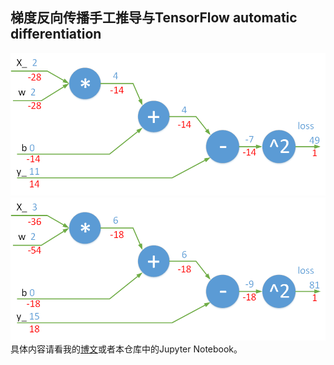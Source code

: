 ## 梯度反向传播手工推导与TensorFlow automatic differentiation
![backward_1](assets/backward_1.png)
![backward_2](assets/backward_2.png)
具体内容请看我的[博文](https://robertlexis.github.io/2018/06/07/%E6%89%8B%E5%B7%A5-Backpropagation-%E6%8E%A8%E5%AF%BC%E4%B8%8E-TensorFlow-automatic-differentiation/)或者本仓库中的Jupyter Notebook。